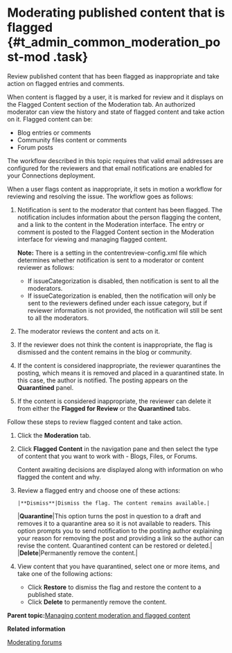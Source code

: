 # Moderating published content that is flagged {#t_admin_common_moderation_post-mod .task}

Review published content that has been flagged as inappropriate and take action on flagged entries and comments.

When content is flagged by a user, it is marked for review and it displays on the Flagged Content section of the Moderation tab. An authorized moderator can view the history and state of flagged content and take action on it. Flagged content can be:

-   Blog entries or comments
-   Community files content or comments
-   Forum posts

The workflow described in this topic requires that valid email addresses are configured for the reviewers and that email notifications are enabled for your Connections deployment.

When a user flags content as inappropriate, it sets in motion a workflow for reviewing and resolving the issue. The workflow goes as follows:

1.  Notification is sent to the moderator that content has been flagged. The notification includes information about the person flagging the content, and a link to the content in the Moderation interface. The entry or comment is posted to the Flagged Content section in the Moderation interface for viewing and managing flagged content.

    **Note:** There is a setting in the contentreview-config.xml file which determines whether notification is sent to a moderator or content reviewer as follows:

    -   If issueCategorization is disabled, then notification is sent to all the moderators.
    -   If issueCategorization is enabled, then the notification will only be sent to the reviewers defined under each issue category, but if reviewer information is not provided, the notification will still be sent to all the moderators.
2.  The moderator reviews the content and acts on it.
3.  If the reviewer does not think the content is inappropriate, the flag is dismissed and the content remains in the blog or community.
4.  If the content is considered inappropriate, the reviewer quarantines the posting, which means it is removed and placed in a quarantined state. In this case, the author is notified. The posting appears on the **Quarantined** panel.
5.  If the content is considered inappropriate, the reviewer can delete it from either the **Flagged for Review** or the **Quarantined** tabs.

Follow these steps to review flagged content and take action.

1.  Click the **Moderation** tab.

2.  Click **Flagged Content** in the navigation pane and then select the type of content that you want to work with - Blogs, Files, or Forums.

    Content awaiting decisions are displayed along with information on who flagged the content and why.

3.  Review a flagged entry and choose one of these actions:

        |**Dismiss**|Dismiss the flag. The content remains available.|
    |**Quarantine**|This option turns the post in question to a draft and removes it to a quarantine area so it is not available to readers. This option prompts you to send notification to the posting author explaining your reason for removing the post and providing a link so the author can revise the content. Quarantined content can be restored or deleted.|
    |**Delete**|Permanently remove the content.|

4.  View content that you have quarantined, select one or more items, and take one of the following actions:

    -   Click **Restore** to dismiss the flag and restore the content to a published state.
    -   Click **Delete** to permanently remove the content.

**Parent topic:**[Managing content moderation and flagged content](../admin/t_admin_blogs_flag_inappropriate.md)

**Related information**  


[Moderating forums](../admin/c_admin_forums_moderation.md)

